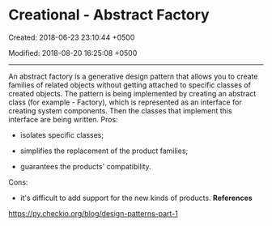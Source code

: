 # Creational - Abstract Factory

Created: 2018-06-23 23:10:44 +0500

Modified: 2018-08-20 16:25:08 +0500

---

An abstract factory is a generative design pattern that allows you to create families of related objects without getting attached to specific classes of created objects. The pattern is being implemented by creating an abstract class (for example - Factory), which is represented as an interface for creating system components. Then the classes that implement this interface are being written.
Pros:

- isolates specific classes;

- simplifies the replacement of the product families;

- guarantees the products' compatibility.

Cons:

- it's difficult to add support for the new kinds of products.
**References**

<https://py.checkio.org/blog/design-patterns-part-1>
